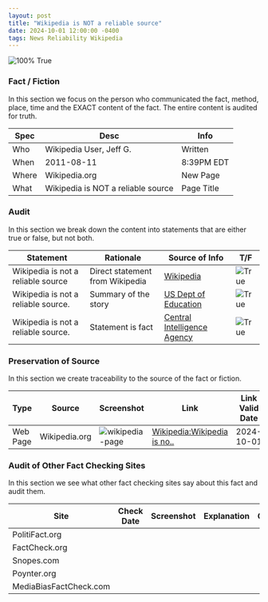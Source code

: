 ```yaml
---
layout: post
title: "Wikipedia is NOT a reliable source"
date: 2024-10-01 12:00:00 -0400
tags: News Reliability Wikipedia
---
```


![100% True](/assets/images/100.jpg)

### Fact / Fiction

In this section we focus on the person who communicated the fact, method, place, time and the EXACT content of the fact. The entire content is audited for truth.

| Spec | Desc | Info | 
| ----------- | ----------- | ----------- |
| Who | Wikipedia User, Jeff G. | Written | 
| When | 2011-08-11 | 8:39PM EDT | 
| Where | Wikipedia.org | New Page | 
| What | Wikipedia is NOT a reliable source | Page Title | 

### Audit

In this section we break down the content into statements that are either true or false, but not both.

| Statement | Rationale | Source of Info | T/F | 
| ----------- | ----------- | ----------- | ----------- |
| Wikipedia is not a reliable source | Direct statement from Wikipedia | [Wikipedia](https://en.wikipedia.org/wiki/Wikipedia:Wikipedia_is_not_a_reliable_source) | ![True](/assets/images/true.png) | 
| Wikipedia is not a reliable source. | Summary of the story | [US Dept of Education](https://files.eric.ed.gov/fulltext/ED522722.pdf) | ![True](/assets/images/true.png) | 
| Wikipedia is not a reliable source. | Statement is fact | [Central Intelligence Agency](https://www.cia.gov/resources/csi/static/complex-adaptive-intel-community.pdf) | ![True](/assets/images/true.png) | 

### Preservation of Source

In this section we create traceability to the source of the fact or fiction.

| Type | Source | Screenshot | Link | Link Valid Date | 
| ----------- | ----------- | ----------- | ----------- | ----------- |
| Web Page | Wikipedia.org | ![wikipedia-page](/posts/images/2024-10-01-Wikipedia-is-NOT-a-reliable-source-wikipedia-page.png) | [Wikipedia:Wikipedia is no..](https://en.wikipedia.org/wiki/Wikipedia:Wikipedia_is_not_a_reliable_source) | 2024-10-01 | 

### Audit of Other Fact Checking Sites

In this section we see what other fact checking sites say about this fact and audit them.

| Site | Check Date | Screenshot | Explanation | Grade | 
| ----------- | ----------- | ----------- | ----------- | ----------- |
| PolitiFact.org |  |  |  |  | 
| FactCheck.org |  |  |  |  | 
| Snopes.com |  |  |  |  | 
| Poynter.org |  |  |  |  | 
| MediaBiasFactCheck.com |  |  |  |  | 

